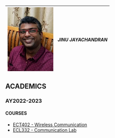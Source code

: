 |![Jinu Jayachandran](./images/Photo.jpg)| *JINU JAYACHANDRAN*|
|----------------------------------------|--------------------|

## ACADEMICS
### AY2022-2023
#### COURSES
+ [ECT402 - Wireless Communication](ect402wc.md)
+ [ECL332 - Communication Lab](ecl332cl.md)

